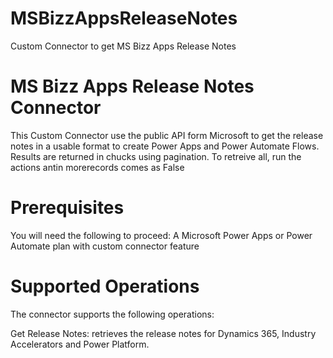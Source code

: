 # MSBizzAppsReleaseNotes
Custom Connector to get MS Bizz Apps Release Notes

# MS Bizz Apps Release Notes Connector
This Custom Connector use the public API form Microsoft to get the release notes in a usable format to create Power Apps and Power Automate Flows. Results are returned in chucks using pagination. To retreive all, run the actions antin morerecords comes as False

# Prerequisites
You will need the following to proceed:
A Microsoft Power Apps or Power Automate plan with custom connector feature

# Supported Operations
The connector supports the following operations:

Get Release Notes: retrieves the release notes for Dynamics 365, Industry Accelerators and Power Platform. 
